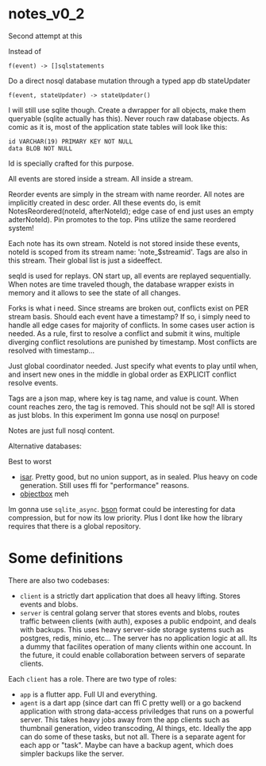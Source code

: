 # notes_v0_2

Second attempt at this

Instead of

`f(event) -> []sqlstatements`

Do a direct nosql database mutation through a typed app db stateUpdater

`f(event, stateUpdater) -> stateUpdater()`

I will still use sqlite though. Create a dwrapper for all objects, make them queryable (sqlite actually has this). Never rouch raw database objects. As comic as it is, most of the application state tables will look like this:
```
id VARCHAR(19) PRIMARY KEY NOT NULL
data BLOB NOT NULL
```
Id is specially crafted for this purpose.

All events are stored inside a stream. All inside a stream.

Reorder events are simply in the stream with name reorder. All notes are implicitly created in desc order. All these events do, is emit NotesReordered(noteId, afterNoteId); edge case of end just uses an empty adterNoteId). Pin promotes to the top. Pins utilize the same reordered system!

Each note has its own stream. NoteId is not stored inside these events, noteId is scoped from its stream name: 'note_$streamid'. Tags are also in this stream. Their global list is just a sideeffect.

seqId is used for replays. ON start up, all events are replayed sequentially. When notes are time traveled though, the database wrapper exists in memory and it allows to see the state of all changes.

Forks is what i need. Since streams are broken out, conflicts exist on PER stream basis. Should each event have a timestamp? If so, i simply need to handle all edge cases for majority of conflicts. In some cases user action is needed. As a rule, first to resolve a conflict and submit it wins, multiple diverging conflict resolutions are punished by timestamp. Most conflicts are resolved with timestamp...

Just global coordinator needed. Just specify what events to play until when, and insert new ones in the middle in global order as EXPLICIT conflict resolve events.

Tags are a json map, where key is tag name, and value is count. When count reaches zero, the tag is removed. This should not be sql! All is stored as just blobs. In this experiment Im gonna use nosql on purpose!

Notes are just full nosql content.

Alternative databases:

Best to worst
- [isar](https://pub.dev/packages/isar). Pretty good, but no union support, as in sealed. Plus heavy on code generation. Still uses ffi for "performance" reasons.
- [objectbox](https://pub.dev/packages/objectbox) meh

Im gonna use `sqlite_async`. [bson](https://github.com/mongo-dart/bson/blob/main/example/object/object_serialize.dart) format could be interesting for data compression, but for now its low priority. Plus I dont like how the library requires that there is a global repository.

# Some definitions

There are also two codebases:
 - `client` is a strictly dart application that does all heavy lifting. Stores events and blobs.
 - `server` is central golang server that stores events and blobs, routes traffic between clients (with auth), exposes a public endpoint, and deals with backups. This uses heavy server-side storage systems such as postgres, redis, minio, etc... The server has no application logic at all. Its a dummy that facilites operation of many clients within one account. In the future, it could enable collaboration between servers of separate clients.

Each `client` has a role. There are two type of roles:
 - `app` is a flutter app. Full UI and everything.
 - `agent` is a dart app (since dart can ffi C pretty well) or a go backend application with strong data-access priviledges that runs on a powerful server. This takes heavy jobs away from the app clients such as thumbnail generation, video transcoding, AI things, etc. Ideally the app can do some of these tasks, but not all. There is a separate agent for each app or "task". Maybe can have a backup agent, which does simpler backups like the server.
